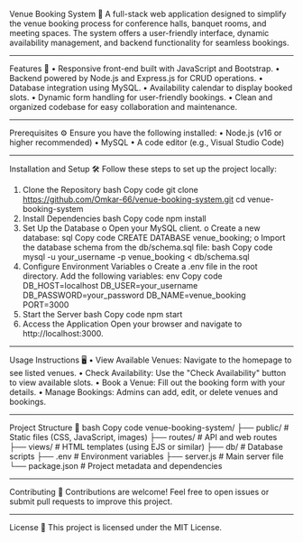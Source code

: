 Venue Booking System 🎉
A full-stack web application designed to simplify the venue booking process for conference halls, banquet rooms, and meeting spaces. The system offers a user-friendly interface, dynamic availability management, and backend functionality for seamless bookings.
________________________________________
Features 🚀
•	Responsive front-end built with JavaScript and Bootstrap.
•	Backend powered by Node.js and Express.js for CRUD operations.
•	Database integration using MySQL.
•	Availability calendar to display booked slots.
•	Dynamic form handling for user-friendly bookings.
•	Clean and organized codebase for easy collaboration and maintenance.
________________________________________
Prerequisites ⚙️
Ensure you have the following installed:
•	Node.js (v16 or higher recommended)
•	MySQL
•	A code editor (e.g., Visual Studio Code)
________________________________________
Installation and Setup 🛠️
Follow these steps to set up the project locally:
1.	Clone the Repository
bash
Copy code
git clone https://github.com/Omkar-66/venue-booking-system.git
cd venue-booking-system
2.	Install Dependencies
bash
Copy code
npm install
3.	Set Up the Database
o	Open your MySQL client.
o	Create a new database:
sql
Copy code
CREATE DATABASE venue_booking;
o	Import the database schema from the db/schema.sql file:
bash
Copy code
mysql -u your_username -p venue_booking < db/schema.sql
4.	Configure Environment Variables
o	Create a .env file in the root directory. Add the following variables:
env
Copy code
DB_HOST=localhost
DB_USER=your_username
DB_PASSWORD=your_password
DB_NAME=venue_booking
PORT=3000
5.	Start the Server
bash
Copy code
npm start
6.	Access the Application
Open your browser and navigate to http://localhost:3000.
________________________________________
Usage Instructions 🖥️
•	View Available Venues: Navigate to the homepage to see listed venues.
•	Check Availability: Use the "Check Availability" button to view available slots.
•	Book a Venue: Fill out the booking form with your details.
•	Manage Bookings: Admins can add, edit, or delete venues and bookings.
________________________________________
Project Structure 📂
bash
Copy code
venue-booking-system/
├── public/               # Static files (CSS, JavaScript, images)
├── routes/               # API and web routes
├── views/                # HTML templates (using EJS or similar)
├── db/                   # Database scripts
├── .env                  # Environment variables
├── server.js             # Main server file
└── package.json          # Project metadata and dependencies
________________________________________
Contributing 🤝
Contributions are welcome! Feel free to open issues or submit pull requests to improve this project.
________________________________________
License 📜
This project is licensed under the MIT License.

